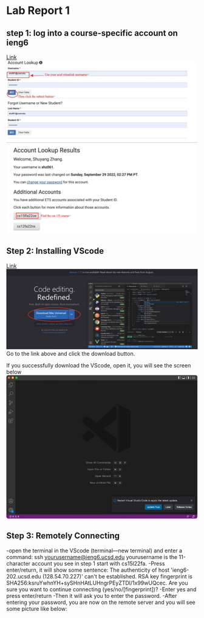 # Lab Report 1
## step 1: log into a course-specific account on ieng6

[Link](https://sdacs.ucsd.edu/~icc/index.php)
![Image](https://github.com/Shuyang19/cse15l-lab-reports/blob/main/1.jpg)
![Image](https://github.com/Shuyang19/cse15l-lab-reports/blob/main/2.jpg)

## Step 2: Installing VScode
[Link](https://code.visualstudio.com/)
![Image](https://github.com/Shuyang19/cse15l-lab-reports/blob/main/3.jpg)
Go to the link above and click the download button.

If you successfully download the VScode, open it, you will see the screen below
![Image](https://github.com/Shuyang19/cse15l-lab-reports/blob/main/4.jpg)

## Step 3: Remotely Connecting
-open the terminal in the VScode (terminal—new terminal) and enter a command:
ssh yourusername@ieng6.ucsd.edu
yourusername is the 11-character account you see in step 1 start with cs15l22fa.
-Press enter/return, it will show some sentence:
The authenticity of host 'ieng6-202.ucsd.edu (128.54.70.227)' can't be established.
RSA key fingerprint is SHA256:ksruYwhnYH+sySHnHAtLUHngrPEyZTDl/1x99wUQcec.
Are you sure you want to continue connecting (yes/no/[fingerprint])?
-Enter yes and press enter/return
-Then it will ask you to enter the password.
-After entering your password, you are now on the remote server and you will see some picture like below:








